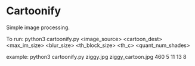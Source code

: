 # Cartoonify
Simple image processing.

To run: python3 cartoonify.py <image_source> <cartoon_dest> <max_im_size> <blur_size> <th_block_size> <th_c> <quant_num_shades>

example: python3 cartoonify.py ziggy.jpg ziggy_cartoon.jpg 460 5 11 13 8